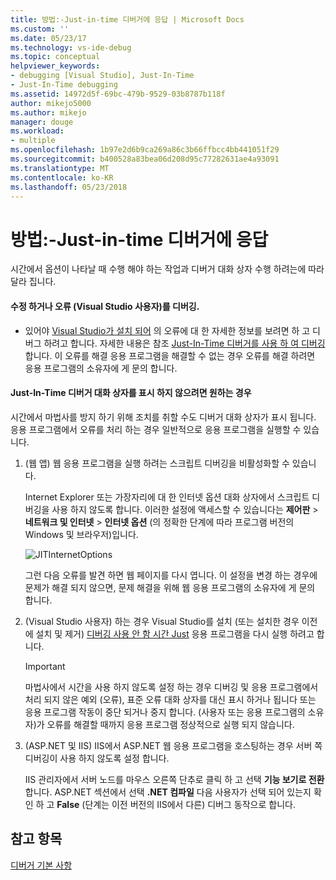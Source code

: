 ```yaml
---
title: 방법:-Just-in-time 디버거에 응답 | Microsoft Docs
ms.custom: ''
ms.date: 05/23/17
ms.technology: vs-ide-debug
ms.topic: conceptual
helpviewer_keywords:
- debugging [Visual Studio], Just-In-Time
- Just-In-Time debugging
ms.assetid: 14972d5f-69bc-479b-9529-03b8787b118f
author: mikejo5000
ms.author: mikejo
manager: douge
ms.workload:
- multiple
ms.openlocfilehash: 1b97e2d6b9ca269a86c3b66ffbcc4bb441051f29
ms.sourcegitcommit: b400528a83bea06d208d95c77282631ae4a93091
ms.translationtype: MT
ms.contentlocale: ko-KR
ms.lasthandoff: 05/23/2018
---
```

# <a name="how-to-respond-to-the-just-in-time-debugger"></a>방법:-Just-in-time 디버거에 응답

시간에서 옵션이 나타날 때 수행 해야 하는 작업과 디버거 대화 상자 수행 하려는에 따라 달라 집니다.

#### <a name="if-you-want-to-fix-or-debug-the-error-visual-studio-users"></a>수정 하거나 오류 (Visual Studio 사용자)를 디버깅.

- 있어야 [Visual Studio가 설치 되어](http://www.visualstudio.com) 의 오류에 대 한 자세한 정보를 보려면 하 고 디버그 하려고 합니다. 자세한 내용은 참조 [Just-In-Time 디버거를 사용 하 여 디버깅](../debugger/debug-using-the-just-in-time-debugger.md)합니다. 이 오류를 해결 응용 프로그램을 해결할 수 없는 경우 오류를 해결 하려면 응용 프로그램의 소유자에 게 문의 합니다.

#### <a name="if-you-want-to-prevent-the-just-in-time-debugger-dialog-box-from-appearing"></a>Just-In-Time 디버거 대화 상자를 표시 하지 않으려면 원하는 경우

시간에서 마법사를 방지 하기 위해 조치를 취할 수도 디버거 대화 상자가 표시 됩니다. 응용 프로그램에서 오류를 처리 하는 경우 일반적으로 응용 프로그램을 실행할 수 있습니다.

1. (웹 앱) 웹 응용 프로그램을 실행 하려는 스크립트 디버깅을 비활성화할 수 있습니다.

    Internet Explorer 또는 가장자리에 대 한 인터넷 옵션 대화 상자에서 스크립트 디버깅을 사용 하지 않도록 합니다. 이러한 설정에 액세스할 수 있습니다는 **제어판** > **네트워크 및 인터넷** > **인터넷 옵션** (의 정확한 단계에 따라 프로그램 버전의 Windows 및 브라우저)입니다.

    ![JITInternetOptions](../debugger/media/jitinternetoptions.png "JITInternetOptions")

    그런 다음 오류를 발견 하면 웹 페이지를 다시 엽니다. 이 설정을 변경 하는 경우에 문제가 해결 되지 않으면, 문제 해결을 위해 웹 응용 프로그램의 소유자에 게 문의 합니다.

3. (Visual Studio 사용자) 하는 경우 Visual Studio를 설치 (또는 설치한 경우 이전에 설치 및 제거) [디버깅 사용 안 함 시간 Just](../debugger/debug-using-the-just-in-time-debugger.md) 응용 프로그램을 다시 실행 하려고 합니다.

    > [!IMPORTANT]
    > 마법사에서 시간을 사용 하지 않도록 설정 하는 경우 디버깅 및 응용 프로그램에서 처리 되지 않은 예외 (오류), 표준 오류 대화 상자를 대신 표시 하거나 됩니다 또는 응용 프로그램 작동이 중단 되거나 중지 합니다. (사용자 또는 응용 프로그램의 소유자)가 오류를 해결할 때까지 응용 프로그램 정상적으로 실행 되지 않습니다.

2. (ASP.NET 및 IIS) IIS에서 ASP.NET 웹 응용 프로그램을 호스팅하는 경우 서버 쪽 디버깅이 사용 하지 않도록 설정 합니다.

    IIS 관리자에서 서버 노드를 마우스 오른쪽 단추로 클릭 하 고 선택 **기능 보기로 전환**합니다. ASP.NET 섹션에서 선택 **.NET 컴파일** 다음 사용자가 선택 되어 있는지 확인 하 고 **False** (단계는 이전 버전의 IIS에서 다른) 디버그 동작으로 합니다.
  
## <a name="see-also"></a>참고 항목    
 [디버거 기본 사항](../debugger/debugger-basics.md)   
